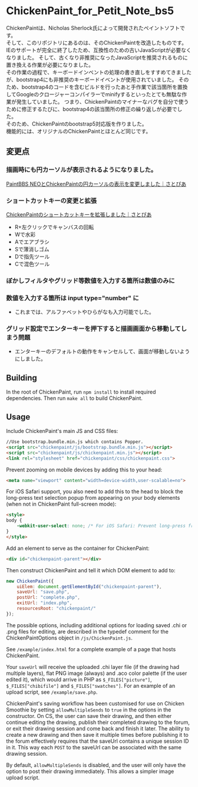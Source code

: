# ChickenPaint_for_Petit_Note_bs5

ChickenPaintは、Nicholas Sherlock氏によって開発されたペイントソフトです。  
そして、このリポジトリにあるのは、そのChickenPaintを改造したものです。  
IEのサポートが完全に終了したため、互換性のための古いJavaScriptが必要なくなりました。
そして、古くなり非推奨になったJavaScriptを推奨されるものに置き換える作業が必要になりました。  
その作業の過程で、キーボードインベントの処理の書き直しをすすめてきましたが、bootstrap4にも非推奨のキーボードイベントが使用されていました。
そのため、bootstrap4のコードを含むビルドを行ったあと手作業で該当箇所を置換してGoogleのクロージャーコンパイラーでminifyするといったとても無駄な作業が発生していました。 
つまり、ChickenPaintのマイナーなバグを自分で使うために修正するたびに、bootstrap4の該当箇所の修正の繰り返しが必要でした。  
そのため、ChickenPaintのbootstrap5対応版を作りました。  
機能的には、オリジナルのChickenPaintとほとんど同じです。  

## 変更点

### 描画時にも円カーソルが表示されるようになりました。
[PaintBBS NEOとChickenPaintの円カーソルの表示を変更しました｜さとぴあ](https://note.com/satopian/n/ne102c07b8adf)
### ショートカットキーの変更と拡張
[ChickenPaintのショートカットキーを拡張しました｜さとぴあ](https://note.com/satopian/n/n79fee71aa102)
- R+左クリックでキャンバスの回転  
- Wで水彩
- Aでエアブラシ  
- Sで薄消しゴム  
- Dで指先ツール  
- Cで混色ツール  
### ぼかしフィルタやグリッド等数値を入力する箇所は数値のみに
### 数値を入力する箇所は input type="number" に
- これまでは、アルファベットやひらがなも入力可能でした。
### グリッド設定でエンターキーを押下すると描画画面から移動してしまう問題
- エンターキーのデフォルトの動作をキャンセルして、画面が移動しないようにしました。  

## Building

In the root of ChickenPaint, run `npm install` to install required dependencies. 
Then run `make all` to build ChickenPaint.

## Usage

Include ChickenPaint's main JS and CSS files:

```html
//Use bootstrap.bundle.min.js which contains Popper.
<script src="chickenpaint/js/bootstrap.bundle.min.js"></script>
<script src="chickenpaint/js/chickenpaint.min.js"></script>
<link rel="stylesheet" href="chickenpaint/css/chickenpaint.css">
```

Prevent zooming on mobile devices by adding this to your head:

```html
<meta name="viewport" content="width=device-width,user-scalable=no">
```

For iOS Safari support, you also need to add this to the head to block the long-press text
selection popup from appearing on your body elements (when not in ChickenPaint full-screen mode):

```html
<style>
body {
	-webkit-user-select: none; /* For iOS Safari: Prevent long-press from popping up a selection dialog on body text */
}
</style>
```

Add an element to serve as the container for ChickenPaint:

```html
<div id="chickenpaint-parent"></div>
```

Then construct ChickenPaint and tell it which DOM element to add to:

```js
new ChickenPaint({
    uiElem: document.getElementById("chickenpaint-parent"),
    saveUrl: "save.php",
    postUrl: "complete.php",
    exitUrl: "index.php",
    resourcesRoot: "chickenpaint/"
});
```

The possible options, including additional options for loading saved .chi or .png files for editing, are described
in the typedef comment for the ChickenPaintOptions object in `/js/ChickenPaint.js`.

See `/example/index.html` for a complete example of a page that hosts ChickenPaint.

Your `saveUrl` will receive the uploaded .chi layer file (if the drawing had multiple layers), flat PNG image (always)
and .aco color palette (if the user edited it), which would arrive in PHP as `$_FILES["picture"]`, `$_FILES["chibifile"]`
and `$_FILES["swatches"]`. For an example of an upload script, see `/example/save.php`.

ChickenPaint's saving workflow has been customised for use on Chicken Smoothie by setting `allowMultipleSends` to `true`
in the options in the constructor. On CS, the user can save their drawing, and then either continue editing the drawing, 
publish their completed drawing to the forum, or exit their drawing session and come back and finish it later. The 
ability to create a new drawing and then save it multiple times before publishing it to the forum effectively requires 
that the saveUrl contains a unique session ID in it. This way each `POST` to the saveUrl can be associated with the same
drawing session.

By default, `allowMultipleSends` is disabled, and the user will only have the option to post their drawing immediately.
This allows a simpler image upload script.
